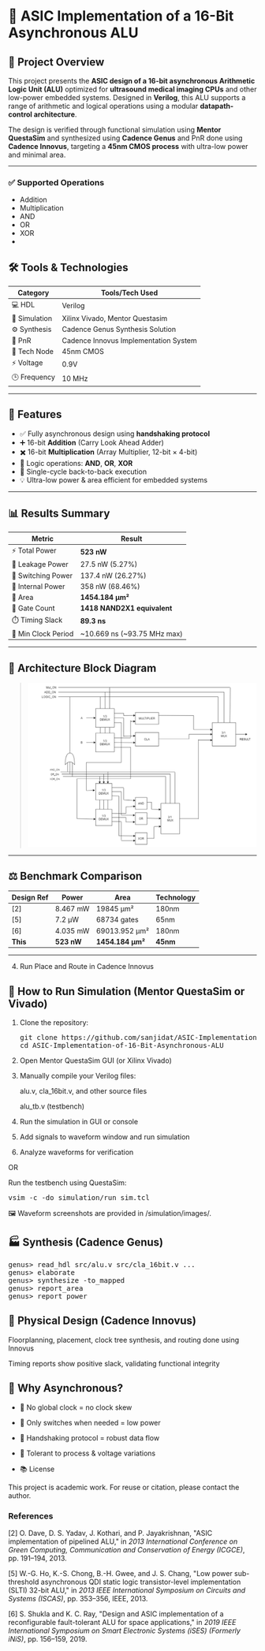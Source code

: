 
# 🧠 ASIC Implementation of a 16-Bit Asynchronous ALU 

## 📌 Project Overview

This project presents the **ASIC design of a 16-bit asynchronous Arithmetic Logic Unit (ALU)** optimized for **ultrasound medical imaging CPUs** and other low-power embedded systems. Designed in **Verilog**, this ALU supports a range of arithmetic and logical operations using a modular **datapath-control architecture**.

The design is verified through functional simulation using **Mentor QuestaSim** and synthesized using **Cadence Genus** and PnR done using **Cadence Innovus**, targeting a **45nm CMOS process** with ultra-low power and minimal area.

---
### ✅ Supported Operations
- Addition
- Multiplication
- AND
- OR
- XOR
- 

## 🛠️ Tools & Technologies

| Category         | Tools/Tech Used                                |
|----------------- |------------------------------------------------|
| 💻 HDL          | Verilog                                        |
| 🧪 Simulation   | Xilinx Vivado, Mentor Questasim                |
| ⚙️ Synthesis    | Cadence Genus Synthesis Solution               |
| 🧱 PnR          | Cadence Innovus Implementation System          |
| 🧾 Tech Node    | 45nm CMOS                                      |
| ⚡ Voltage      | 0.9V                                           |
| 🕒 Frequency    | 10 MHz                                         |

---

## 🧬 Features

- ✅ Fully asynchronous design using **handshaking protocol**
- ➕ 16-bit **Addition** (Carry Look Ahead Adder)
- ✖️ 16-bit **Multiplication** (Array Multiplier, 12-bit × 4-bit)
- 🧠 Logic operations: **AND**, **OR**, **XOR**
- 🔄 Single-cycle back-to-back execution
- 💡 Ultra-low power & area efficient for embedded systems

---


## 📊 Results Summary

| Metric                     | Result                          |
|---------------------------|----------------------------------|
| ⚡ Total Power             | **523 nW**                      |
| 🔋 Leakage Power           | 27.5 nW (5.27%)                 |
| 🔄 Switching Power         | 137.4 nW (26.27%)               |
| 🔌 Internal Power          | 358 nW (68.46%)                 |
| 📐 Area                   | **1454.184 μm²**                |
| 🔢 Gate Count              | **1418 NAND2X1 equivalent**     |
| ⏱️ Timing Slack            | **89.3 ns**                     |
| 📅 Min Clock Period        | ~10.669 ns (~93.75 MHz max)     |

---

## 🧾 Architecture Block Diagram

> ![Block Diagram](images/Block_Diagram.PNG) 
---

## ⚖️ Benchmark Comparison

| Design Ref | Power     | Area           | Technology |
|------------|-----------|----------------|------------|
| [2]        | 8.467 mW  | 19845 μm²      | 180nm      |
| [5]        | 7.2 μW    | 68734 gates     | 65nm       |
| [6]        | 4.035 mW  | 69013.952 μm²  | 180nm      |
| **This**   | **523 nW**| **1454.184 μm²**| **45nm**   |

---

4. Run Place and Route in Cadence Innovus

## 🚀 How to Run Simulation (Mentor QuestaSim or Vivado)
1. Clone the repository:
   <pre>
   git clone https://github.com/sanjidat/ASIC-Implementation-of-16-Bit-Asynchronous-ALU.git
   cd ASIC-Implementation-of-16-Bit-Asynchronous-ALU
   </pre>

2. Open Mentor QuestaSim GUI (or Xilinx Vivado)

3. Manually compile your Verilog files:

   alu.v, cla_16bit.v, and other source files

   alu_tb.v (testbench)

4. Run the simulation in GUI or console

5. Add signals to waveform window and run simulation

6. Analyze waveforms for verification

OR

Run the testbench using QuestaSim:
<pre>
vsim -c -do simulation/run_sim.tcl
</pre>

🖼️ Waveform screenshots are provided in /simulation/images/.

## 🏭 Synthesis (Cadence Genus)

<pre>
genus> read_hdl src/alu.v src/cla_16bit.v ...
genus> elaborate
genus> synthesize -to_mapped
genus> report_area
genus> report_power
</pre>

## 🧱 Physical Design (Cadence Innovus)
Floorplanning, placement, clock tree synthesis, and routing done using Innovus

Timing reports show positive slack, validating functional integrity


## 🧠 Why Asynchronous?

- 🚫 No global clock = no clock skew

- 🔌 Only switches when needed = low power

- 🔄 Handshaking protocol = robust data flow

- 🧪 Tolerant to process & voltage variations

- 📚 License

This project is academic work. For reuse or citation, please contact the author.

### References

[2] O. Dave, D. S. Yadav, J. Kothari, and P. Jayakrishnan, "ASIC implementation of pipelined ALU," in *2013 International Conference on Green Computing, Communication and Conservation of Energy (ICGCE)*, pp. 191–194, 2013.

[5] W.-G. Ho, K.-S. Chong, B.-H. Gwee, and J. S. Chang, "Low power sub-threshold asynchronous QDI static logic transistor-level implementation (SLTI) 32-bit ALU," in *2013 IEEE International Symposium on Circuits and Systems (ISCAS)*, pp. 353–356, IEEE, 2013.

[6] S. Shukla and K. C. Ray, "Design and ASIC implementation of a reconfigurable fault-tolerant ALU for space applications," in *2019 IEEE International Symposium on Smart Electronic Systems (iSES) (Formerly iNiS)*, pp. 156–159, 2019.

